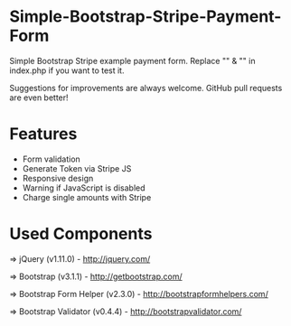 Simple-Bootstrap-Stripe-Payment-Form
====================================

Simple Bootstrap Stripe example payment form.
Replace "<Stripe Publishable Key>" & "<Stripe Secret Key>" in index.php if you want to test it.

Suggestions for improvements are always welcome. GitHub pull requests are even better!

Features
===============
* Form validation
* Generate Token via Stripe JS
* Responsive design
* Warning if JavaScript is disabled
* Charge single amounts with Stripe

Used Components
===============

=> jQuery (v1.11.0) - http://jquery.com/

=> Bootstrap (v3.1.1) - http://getbootstrap.com/

=> Bootstrap Form Helper (v2.3.0) - http://bootstrapformhelpers.com/

=> Bootstrap Validator (v0.4.4) - http://bootstrapvalidator.com/
